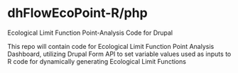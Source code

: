# dhFlowEcoPoint-R/php
Ecological Limit Function Point-Analysis Code for Drupal

This repo will contain code for Ecological Limit Function Point Analysis Dashboard, utilizing Drupal Form API to set variable values used as inputs to R code for dynamically generating Ecological Limit Functions


